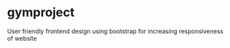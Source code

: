 # gymproject
User friendly frontend design using bootstrap for increasing responsiveness of website
